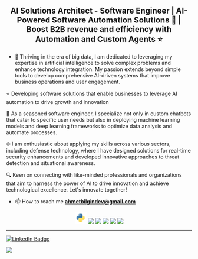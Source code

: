 <h2 align="center">AI Solutions Architect - Software Engineer | AI-Powered Software Automation Solutions 🚀 | Boost B2B revenue and efficiency with Automation and Custom Agents ⭐</h2>


- 🚀 Thriving in the era of big data, I am dedicated to leveraging my expertise in artificial intelligence to solve complex problems and enhance technology integration. My passion extends beyond simple tools to develop comprehensive AI-driven systems that improve business operations and user engagement.

⭐ Developing software solutions that enable businesses to leverage AI automation to drive growth and innovation

🤖 As a seasoned software engineer, I specialize not only in custom chatbots that cater to specific user needs but also in deploying machine learning models and deep learning frameworks to optimize data analysis and automate processes.

🌐 I am enthusiastic about applying my skills across various sectors, including defense technology, where I have designed solutions for real-time security enhancements and developed innovative approaches to threat detection and situational awareness.

🔍 Keen on connecting with like-minded professionals and organizations that aim to harness the power of AI to drive innovation and achieve technological excellence. Let's innovate together!
- 📫 How to reach me **ahmetbilgindev@gmail.com**



</p><p align="center">
<img src="https://raw.githubusercontent.com/github/explore/80688e429a7d4ef2fca1e82350fe8e3517d3494d/topics/python/python.png" height="32" /> 
<img src="https://i.pinimg.com/originals/c7/b8/11/c7b8113247fecd83bd9b5ed5bd3f34d5.png" height="32" />
<img src="https://cdn.icon-icons.com/icons2/2699/PNG/512/pytorch_logo_icon_169823.png" height="32" />
<img src="https://upload.wikimedia.org/wikipedia/commons/thumb/2/2d/Tensorflow_logo.svg/115px-Tensorflow_logo.svg.png" height="32" />
<img src="https://upload.wikimedia.org/wikipedia/commons/thumb/b/b5/Former_Ubuntu_logo.svg/1200px-Former_Ubuntu_logo.svg.png" height="32" />
<img src="https://encrypted-tbn0.gstatic.com/images?q=tbn:ANd9GcQz-V2lvf9TF3ZVsTTiVODLts8qn1SkPXb39sBRgj7k-qvyW1tED3p2Byg6ZY9b4tVYDC0&usqp=CAU" height="32" />
  
<hr></hr>
</p><p align="center">


<a href="https://www.linkedin.com/in/ahmet-yb/" target="_blank"><img src="https://img.shields.io/badge/AhmetYahyaBilgin-follow%20on%20linkedin-blue?style=for-the-badge&logo=linkedin" alt="LinkedIn Badge"></a>
  
<img src="https://media.giphy.com/media/bJ4TVNYNUympPgcpem/giphy.gif"  width="300"/><br>
